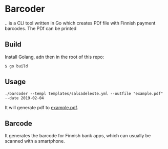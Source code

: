 # Barcoder

.. is a CLI tool written in Go which creates PDf file with Finnish payment barcodes. The PDf can be printed 


## Build 

Install Golang, adn then in the root of this repo:

```
$ go build
```


## Usage

```
./barcoder --templ templates/salsadeleste.yml --outfile "example.pdf" --date 2019-02-04
```

It will generate pdf to [example.pdf](example.pdf).

## Barcode

It generates the barcode for Finnish bank apps, which can usually be scanned with a smartphone.


